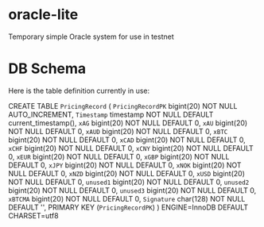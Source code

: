 # oracle-lite
Temporary simple Oracle system for use in testnet

DB Schema
=========
Here is the table definition currently in use:

CREATE TABLE `PricingRecord` (
  `PricingRecordPK` bigint(20) NOT NULL AUTO_INCREMENT,
  `Timestamp` timestamp NOT NULL DEFAULT current_timestamp(),
  `xAG` bigint(20) NOT NULL DEFAULT 0,
  `xAU` bigint(20) NOT NULL DEFAULT 0,
  `xAUD` bigint(20) NOT NULL DEFAULT 0,
  `xBTC` bigint(20) NOT NULL DEFAULT 0,
  `xCAD` bigint(20) NOT NULL DEFAULT 0,
  `xCHF` bigint(20) NOT NULL DEFAULT 0,
  `xCNY` bigint(20) NOT NULL DEFAULT 0,
  `xEUR` bigint(20) NOT NULL DEFAULT 0,
  `xGBP` bigint(20) NOT NULL DEFAULT 0,
  `xJPY` bigint(20) NOT NULL DEFAULT 0,
  `xNOK` bigint(20) NOT NULL DEFAULT 0,
  `xNZD` bigint(20) NOT NULL DEFAULT 0,
  `xUSD` bigint(20) NOT NULL DEFAULT 0,
  `unused1` bigint(20) NOT NULL DEFAULT 0,
  `unused2` bigint(20) NOT NULL DEFAULT 0,
  `unused3` bigint(20) NOT NULL DEFAULT 0,
  `xBTCMA` bigint(20) NOT NULL DEFAULT 0,
  `Signature` char(128) NOT NULL DEFAULT '',
  PRIMARY KEY (`PricingRecordPK`)
) ENGINE=InnoDB DEFAULT CHARSET=utf8
